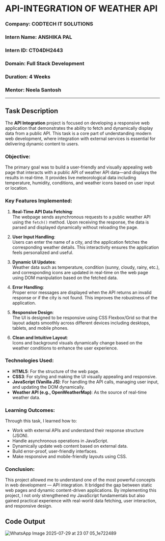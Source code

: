 #  API-INTEGRATION OF WEATHER API

###  Company: CODTECH IT SOLUTIONS  
###  Intern Name: ANSHIKA PAL 
###  Intern ID: CT04DH2443
###  Domain: Full Stack Development
###  Duration: 4 Weeks  
###  Mentor: Neela Santosh  

---

## Task Description

The **API Integration** project is focused on developing a responsive web application that demonstrates the ability to fetch and dynamically display data from a public API. This task is a core part of understanding modern web development, where integration with external services is essential for delivering dynamic content to users.

### Objective:
The primary goal was to build a user-friendly and visually appealing web page that interacts with a public API of weather API data—and displays the results in real-time. It provides live meteorological data including temperature, humidity, conditions, and weather icons based on user input or location.

### Key Features Implemented:
1. **Real-Time API Data Fetching**:  
   The webpage sends asynchronous requests to a public weather API using the `fetch()` method. Upon receiving the response, the data is parsed and displayed dynamically without reloading the page.

2. **User Input Handling**:  
   Users can enter the name of a city, and the application fetches the corresponding weather details. This interactivity ensures the application feels personalized and useful.

3. **Dynamic UI Updates**:  
   Weather data such as temperature, condition (sunny, cloudy, rainy, etc.), and corresponding icons are updated in real-time on the web page using DOM manipulation based on the fetched data.

4. **Error Handling**:  
   Proper error messages are displayed when the API returns an invalid response or if the city is not found. This improves the robustness of the application.

5. **Responsive Design**:  
   The UI is designed to be responsive using CSS Flexbox/Grid so that the layout adapts smoothly across different devices including desktops, tablets, and mobile phones.

6. **Clean and Intuitive Layout**:  
   Icons and background visuals dynamically change based on the weather conditions to enhance the user experience.

### Technologies Used:
- **HTML5**: For the structure of the web page.
- **CSS3**: For styling and making the UI visually appealing and responsive.
- **JavaScript (Vanilla JS)**: For handling the API calls, managing user input, and updating the DOM dynamically.
- **Weather API (e.g., OpenWeatherMap)**: As the source of real-time weather data.

### Learning Outcomes:
Through this task, I learned how to:
- Work with external APIs and understand their response structure (JSON).
- Handle asynchronous operations in JavaScript.
- Dynamically update web content based on external data.
- Build error-proof, user-friendly interfaces.
- Make responsive and mobile-friendly layouts using CSS.

### Conclusion:
This project allowed me to understand one of the most powerful concepts in web development — API integration. It bridged the gap between static web pages and dynamic content-driven applications. By implementing this project, I not only strengthened my JavaScript fundamentals but also gained practical experience with real-world data fetching, user interaction, and responsive design.

## Code Output
![WhatsApp Image 2025-07-29 at 23 07 05_1e722489](https://github.com/user-attachments/assets/6cc72292-fea5-4320-8427-7b780e20caaf)

